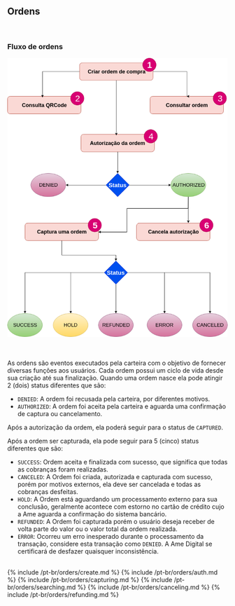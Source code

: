 <section id="ordens">
  <h2>
    Ordens
  </h2>
  <br />
  <h3>Fluxo de ordens</h3>
  <img src="/assets/imgs/fluxo_ordem.png" class="img-fluid" />
  <br />
  <br />
  <br />
  <p>
    As ordens são eventos executados pela carteira com o objetivo de
    fornecer diversas funções aos usuários. Cada ordem possui um
    ciclo de vida desde sua criação até sua finalização. Quando uma
    ordem nasce ela pode atingir 2 (dois) status diferentes que são:
  </p>
  <ul>
    <li>
      <code>DENIED</code>: A ordem foi recusada pela carteira, por
      diferentes motivos.
    </li>
    <li>
      <code>AUTHORIZED</code>: A ordem foi aceita pela carteira e
      aguarda uma confirmação de captura ou cancelamento.
    </li>
  </ul>

  <p>
    Após a autorização da ordem, ela poderá seguir para o status de
    <code>CAPTURED</code>.
  </p>
  <p>
    Após a ordem ser capturada, ela pode seguir para 5 (cinco)
    status diferentes que são:
  </p>

  <ul>
    <li>
      <code>SUCCESS</code>: Ordem aceita e finalizada com sucesso,
      que significa que todas as cobranças foram realizadas.
    </li>
    <li>
      <code>CANCELED</code>: A Ordem foi criada, autorizada e
      capturada com sucesso, porém por motivos externos, ela deve
      ser cancelada e todas as cobranças desfeitas.
    </li>
    <li>
      <code>HOLD</code>: A Ordem está aguardando um processamento
      externo para sua conclusão, geralmente acontece com estorno no
      cartão de crédito cujo a Ame aguarda a confirmação do sistema
      bancário.
    </li>
    <li>
      <code>REFUNDED</code>: A Ordem foi capturada porém o usuário
      deseja receber de volta parte do valor ou o valor total da
      ordem realizada.
    </li>
    <li>
      <code>ERROR</code>: Ocorreu um erro inesperado durante o
      processamento da transação, considere esta transação como
      <code>DENIED</code>. A Ame Digital se certificará de desfazer
      quaisquer inconsistência.
    </li>
  </ul>
  <br />
  {% include /pt-br/orders/create.md %}
  {% include /pt-br/orders/auth.md %}
  {% include /pt-br/orders/capturing.md %}
  {% include /pt-br/orders/searching.md %}
  {% include /pt-br/orders/canceling.md %}
  {% include /pt-br/orders/refunding.md %}
</section>
<br />
<br />
